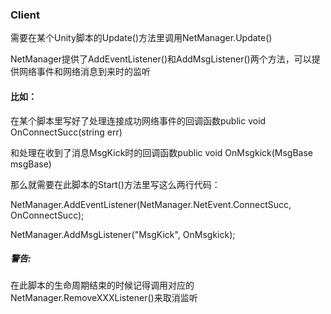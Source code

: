 ### Client

需要在某个Unity脚本的Update()方法里调用NetManager.Update()

NetManager提供了AddEventListener()和AddMsgListener()两个方法，可以提供网络事件和网络消息到来时的监听

#### 比如：
在某个脚本里写好了处理连接成功网络事件的回调函数public void OnConnectSucc(string err) 

和处理在收到了消息MsgKick时的回调函数public void OnMsgkick(MsgBase msgBase)

那么就需要在此脚本的Start()方法里写这么两行代码：

NetManager.AddEventListener(NetManager.NetEvent.ConnectSucc, OnConnectSucc);

NetManager.AddMsgListener("MsgKick", OnMsgkick);


##### 警告:
在此脚本的生命周期结束的时候记得调用对应的NetManager.RemoveXXXListener()来取消监听
